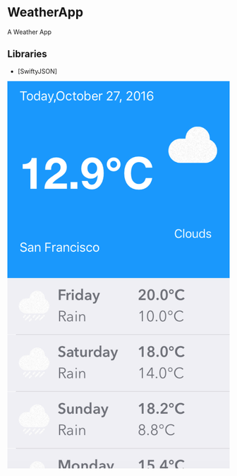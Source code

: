 # WeatherApp
A Weather App
## Libraries
  - [SwiftyJSON]
<p align="center"><img src="https://github.com/sunhuanji/WeatherApp/blob/master/sample.png"/></p>
